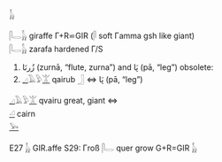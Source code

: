 𓃱  

𓋴𓂋𓃱 giraffe Γ+R⋍GIR (𓋴 soft Γamma gsh like giant)  
𓋴𓂋𓃱 zarafa hardened Γ/S  

1) زُرنَا‎ (zurnā, “flute, zurna”) and پَا‎ (pā, “leg”) obsolete:  
2) [𓈎](𓈎)𓄿𓅱[𓀠](𓀠) qairub 𓃀 ⇔ پَا‎ (pā, “leg”)  

[𓈎](𓈎)𓄿𓅱[𓀠](𓀠) qvairu great, giant ⇔  
[𓏘](𓏘) cairn  
[𓅨](𓅨)  

E27 𓃱 GIR.affe S29: Γroß 𓋴𓂋 quer grow G+R=GIR 𓃱  

